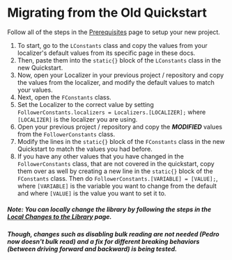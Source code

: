 # Migrating from the Old Quickstart

Follow all of the steps in the [Prerequisites](./prerequisites.md) page to setup your new project.

1. To start, go to the `LConstants` class and copy the values from your localizer's default values from its specific page in these docs. 
2. Then, paste them into the `static{}` block of the `LConstants` class in the new Quickstart.
3. Now, open your Localizer in your previous project / repository and copy the values from the localizer, and modify the default values to match your values.
4. Next, open the `FConstants` class.
5. Set the Localizer to the correct value by setting `FollowerConstants.localizers = Localizers.[LOCALIZER];` where `[LOCALIZER]` is the localizer you are using.
6. Open your previous project / repository and copy the ***MODIFIED*** values from the `FollowerConstants` class.
7. Modify the lines in the `static{}` block of the `FConstants` class in the new Quickstart to match the values you had before.
8. If you have any other values that you have changed in the `FollowerConstants` class, that are not covered in the quickstart, copy them over as well by creating a new line in the `static{}` block of the `FConstants` class. Then do `FollowerConstants.[VARIABLE] = [VALUE];`, where `[VARIABLE]` is the variable you want to change from the default and where `[VALUE]` is the value you want to set it to.

##### Note: You can locally change the library by following the steps in the [Local Changes to the Library](./misc/localchanges.md) page. 
##### Though, changes such as disabling bulk reading are not needed (Pedro now doesn't bulk read) and a fix for different breaking behaviors (between driving forward and backward) is being tested.